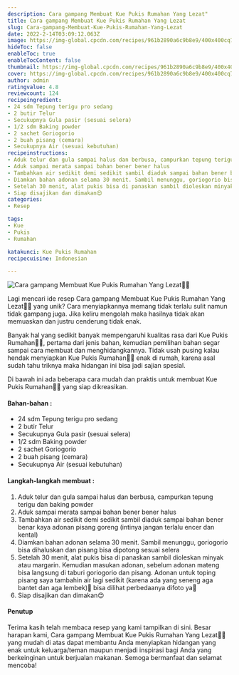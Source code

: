 ```yaml
---
description: Cara gampang Membuat Kue Pukis Rumahan Yang Lezat"
title: Cara gampang Membuat Kue Pukis Rumahan Yang Lezat
slug: Cara-gampang-Membuat-Kue-Pukis-Rumahan-Yang-Lezat
date: 2022-2-14T03:09:12.063Z
image: https://img-global.cpcdn.com/recipes/961b2890a6c9b8e9/400x400cq70/photo.jpg
hideToc: false
enableToc: true
enableTocContent: false
thumbnail: https://img-global.cpcdn.com/recipes/961b2890a6c9b8e9/400x400cq70/photo.jpg
cover: https://img-global.cpcdn.com/recipes/961b2890a6c9b8e9/400x400cq70/photo.jpg
author: admin
ratingvalue: 4.8
reviewcount: 124
recipeingredient:
- 24 sdm Tepung terigu pro sedang
- 2 butir Telur
- Secukupnya Gula pasir (sesuai selera)
- 1/2 sdm Baking powder
- 2 sachet Goriogorio
- 2 buah pisang (cemara)
- Secukupnya Air (sesuai kebutuhan)
recipeinstructions:
- Aduk telur dan gula sampai halus dan berbusa, campurkan tepung terigu dan baking powder
- Aduk sampai merata sampai bahan bener bener halus
- Tambahkan air sedikit demi sedikit sambil diaduk sampai bahan bener benar kaya adonan pisang goreng (intinya jangan terlalu encer dan kental)
- Diamkan bahan adonan selama 30 menit. Sambil menunggu, goriogorio bisa dihaluskan dan pisang bisa dipotong sesuai selera
- Setelah 30 menit, alat pukis bisa di panaskan sambil dioleskan minyak atau margarin. Kemudian masukan adonan, sebelum adonan mateng bisa langsung di taburi goriogorio dan pisang. Adonan untuk toping pisang saya tambahin air lagi sedikit (karena ada yang seneng aga bantet dan aga lembek)🤣 bisa dilihat perbedaanya difoto ya🤭
- Siap disajikan dan dimakan😍
categories:
- Resep

tags:
- Kue
- Pukis
- Rumahan

katakunci: Kue Pukis Rumahan
recipecuisine: Indonesian

---
```


![Cara gampang Membuat Kue Pukis Rumahan Yang Lezat👩‍🍳](https://img-global.cpcdn.com/recipes/961b2890a6c9b8e9/400x400cq70/photo.jpg)

Lagi mencari ide resep Cara gampang Membuat Kue Pukis Rumahan Yang Lezat👩‍🍳 yang unik? Cara menyiapkannya memang tidak terlalu sulit namun tidak gampang juga. Jika keliru mengolah maka hasilnya tidak akan memuaskan dan justru cenderung tidak enak.

Banyak hal yang sedikit banyak mempengaruhi kualitas rasa dari Kue Pukis Rumahan👩‍🍳, pertama dari jenis bahan, kemudian pemilihan bahan segar sampai cara membuat dan menghidangkannya. Tidak usah pusing kalau hendak menyiapkan Kue Pukis Rumahan👩‍🍳 enak di rumah, karena asal sudah tahu triknya maka hidangan ini bisa jadi sajian spesial.

Di bawah ini ada beberapa cara mudah dan praktis untuk membuat Kue Pukis Rumahan👩‍🍳 yang siap dikreasikan.

<!--inarticleads1-->

#### Bahan-bahan :

- 24 sdm Tepung terigu pro sedang
- 2 butir Telur
- Secukupnya Gula pasir (sesuai selera)
- 1/2 sdm Baking powder
- 2 sachet Goriogorio
- 2 buah pisang (cemara)
- Secukupnya Air (sesuai kebutuhan)

<!--inarticleads2-->

#### Langkah-langkah membuat :

1. Aduk telur dan gula sampai halus dan berbusa, campurkan tepung terigu dan baking powder
1. Aduk sampai merata sampai bahan bener bener halus
1. Tambahkan air sedikit demi sedikit sambil diaduk sampai bahan bener benar kaya adonan pisang goreng (intinya jangan terlalu encer dan kental)
1. Diamkan bahan adonan selama 30 menit. Sambil menunggu, goriogorio bisa dihaluskan dan pisang bisa dipotong sesuai selera
1. Setelah 30 menit, alat pukis bisa di panaskan sambil dioleskan minyak atau margarin. Kemudian masukan adonan, sebelum adonan mateng bisa langsung di taburi goriogorio dan pisang. Adonan untuk toping pisang saya tambahin air lagi sedikit (karena ada yang seneng aga bantet dan aga lembek)🤣 bisa dilihat perbedaanya difoto ya🤭
1. Siap disajikan dan dimakan😍

#### Penutup

Terima kasih telah membaca resep yang kami tampilkan di sini. Besar harapan kami, Cara gampang Membuat Kue Pukis Rumahan Yang Lezat👩‍🍳 yang mudah di atas dapat membantu Anda menyiapkan hidangan yang enak untuk keluarga/teman maupun menjadi inspirasi bagi Anda yang berkeinginan untuk berjualan makanan. Semoga bermanfaat dan selamat mencoba!